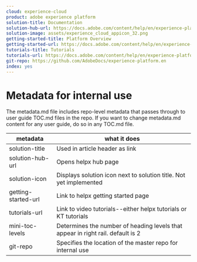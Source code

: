 ```yaml
---
cloud: experience-cloud
product: adobe experience platform
solution-title: Documentation
solution-hub-url: https://docs.adobe.com/content/help/en/experience-platform/landing/documentation/overview.html
solution-image: assets/experience_cloud_appicon_32.png
getting-started-title: Platform Overview
getting-started-url: https://docs.adobe.com/content/help/en/experience-platform/landing/home.html
tutorials-title: Tutorials
tutorials-url: https://docs.adobe.com/content/help/en/experience-platform/tutorials/home.html
git-repo: https://github.com/AdobeDocs/experience-platform.en
index: yes
---
```


# Metadata for internal use

The metadata.md file includes repo-level metadata that passes through to user guide TOC.md files in the repo. If you want to change metadata.md content for any user guide, do so in any TOC.md file.

| metadata | what it does |
|--- |--- |
| solution-title | Used in article header as link |
| solution-hub-url | Opens helpx hub page |
| solution-icon | Displays solution icon next to solution title. Not yet implemented |
| getting-started-url | Link to helpx getting started page |
| tutorials-url | Link to video tutorials--either helpx tutorials or KT tutorials |
| mini-toc-levels | Determines the number of heading levels that appear in right rail. default is 2 |
| git-repo | Specifies the location of the master repo for internal use |
